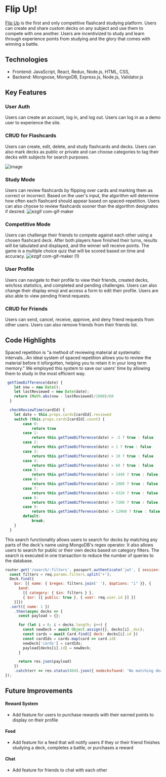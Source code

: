 # Flip Up!

[Flip Up](https://flipup.herokuapp.com/#/) is the first and only competitive flashcard studying platform.  Users can create and share custom decks on any subject and use them to compete with one another.  Users are incentivized to study and learn through experience points from studying and the glory that comes with winning a battle.

## Technologies

- Frontend: JavaScript, React, Redux, Node.js, HTML, CSS,
- Backend: Mongoose, MongoDB, Express.js, Node.js, Validator.js 

## Key Features

### User Auth
Users can create an account, log in, and log out. Users can log in as a demo user to experience the site. 

### CRUD for Flashcards
Users can create, edit, delete, and study flashcards and decks. Users can also mark decks as public or private and can choose categories to tag their decks with subjects for search purposes. 

![image](https://user-images.githubusercontent.com/92603028/153730335-5d6d3e99-e552-420d-a03a-d1fa43047775.png)

### Study Mode
Users can review flashcards by flipping over cards and marking them as correct or incorrect. Based on the user's input, the algorithm will determine how often each flashcard should appear based on spaced-repetition.  Users can also choose to review flashcards sooner than the algorithm designates if desired.
![ezgif com-gif-maker](https://user-images.githubusercontent.com/92603028/153730634-76fc4bd5-d9f2-48bc-8c07-87f1ac258ebd.gif)


### Competitive Mode
Users can challenge their friends to compete against each other using a chosen flashcard deck. After both players have finished their turns, results will be tabulated and displayed, and the winner will receive points. The game is a multiple choice quiz that will be scored based on time and accuracy.
![ezgif com-gif-maker (1)](https://user-images.githubusercontent.com/92603028/153730902-3eaa5142-2854-4880-9701-16f7d239ffa0.gif)


### User Profile
Users can navigate to their profile to view their friends, created decks, win/loss statistics, and completed and pending challenges.  Users can also change their display emoji and access a form to edit their profile.  Users are also able to view pending friend requests.


### CRUD for Friends
Users can send, cancel, receive, approve, and deny friend requests from other users.  Users can also remove friends from their friends list. 

## Code Highlights

Spaced repetition is "a method of reviewing material at systematic intervals...An ideal system of spaced repetition allows you to review the material before it isforgotten, helping you to retain it in your long term memory." We employed this system to save our users' time by allowing them to study in the most efficient way.
``` js
 getTimeDifference(date) {
    let now = new Date();
    let lastReviewed = new Date(date);
    return (Math.abs(now - lastReviewed)/1000)/60
  }

  checkReviewTime(cardId) {
    let date = this.props.cards[cardId].reviewed
    switch (this.props.cards[cardId].count) {
        case 0:
            return true
        case 1:
            return this.getTimeDifference(date) > .5 ? true : false
        case 2:
            return this.getTimeDifference(date) > 1 ? true : false
        case 3:
            return this.getTimeDifference(date) > 10 ? true : false
        case 4:
            return this.getTimeDifference(date) > 60 ? true : false
        case 5:
            return this.getTimeDifference(date) > 1440 ? true : false
        case 6:
            return this.getTimeDifference(date) > 2880 ? true : false
        case 7:
            return this.getTimeDifference(date) > 4320 ? true : false
        case 8:
            return this.getTimeDifference(date) > 7200 ? true : false
        case 9:
            return this.getTimeDifference(date) > 12960 ? true : false
        default:
            break;
    } 
  }
```

This search functionality allows users to search for decks by matching any parts of the deck's name using MongoDB's regex operator.  It also allows users to search for public or their own decks based on category filters.  The search is executed in one transaction to reduce the number of queries to the database.
``` js
router.get('/search/:filters', passport.authenticate('jwt', { session: false }), (req, res) => {
  const filters = req.params.filters.split('+');
  Deck.find({
    $or: [{ name: { $regex: filters.join(' '), $options: "i" }}, {
      $and:
        [{ category: { $in: filters } },
        { $or: [{ public: true }, { user: req.user.id }] }]
    }]})
  .sort({ name: 1 })
    .then(async decks => {
      const payload = {};

      for (let i = 0; i < decks.length; i++) {
        const newDeck = await Object.assign({}, decks[i]._doc);
        const cards = await Card.find({ deck: decks[i].id })
        const cardIds = cards.map(card => card.id)
        newDeck['cards'] = cardIds;
        payload[decks[i].id] = newDeck;
      }

      return res.json(payload)
    })
    .catch(err => res.status(404).json({ nodecksfound: 'No matching decks found' }));
});
```

## Future Improvements
#### Reward System
- Add feature for users to purchase rewards with their earned points to display on their profile
#### Feed
- Add feature for a feed that will notify users if they or their friend finishes studying a deck, completes a battle, or purchases a reward
#### Chat
- Add feature for friends to chat with each other
